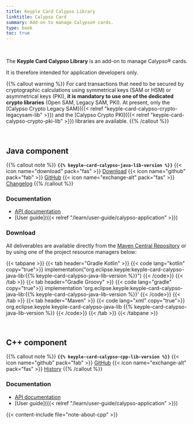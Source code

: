 ```yaml
---
title: Keyple Card Calypso Library
linktitle: Calypso Card
summary: Add-on to manage Calypso® cards.
type: book
toc: true
---
```


<br>

The **Keyple Card Calypso Library** is an add-on to manage Calypso® cards.

It is therefore intended for application developers only.

{{% callout warning %}}
For card transactions that need to be secured by cryptographic calculations using symmetrical keys (SAM or HSM) or
asymmetrical keys (PKI), **it is mandatory to use one of the dedicated crypto libraries** (Open SAM, Legacy SAM, PKI).
At present, only the [Calypso Crypto Legacy SAM]({{< relref "keyple-card-calypso-crypto-legacysam-lib" >}}) 
and the [Calypso Crypto PKI]({{< relref "keyple-card-calypso-crypto-pki-lib" >}}) libraries are available.
{{% /callout %}}

<br>

## Java component

{{% callout note %}}
**`{{% keyple-card-calypso-java-lib-version %}}`**
<span class="component-metadata">{{< icon name="download" pack="fas" >}} [Download](#download)</span>
<span class="component-metadata">{{< icon name="github" pack="fab" >}} [GitHub](https://github.com/eclipse-keyple/keyple-card-calypso-java-lib/)</span>
<span class="component-metadata">{{< icon name="exchange-alt" pack="fas" >}} [Changelog](https://github.com/eclipse-keyple/keyple-card-calypso-java-lib/blob/main/CHANGELOG.md)</span>
{{% /callout %}}

### Documentation

* [API documentation](https://docs.keyple.org/keyple-card-calypso-java-lib)
* [User guide]({{< relref "/learn/user-guide/calypso-application" >}})

### Download

All deliverables are available directly from the [Maven Central Repository](https://central.sonatype.com/search?q=keyple-card-calypso-java-lib) or by using one of the project resource managers below:

{{< tabpane >}}
{{< tab header="Gradle Kotlin" >}}
{{< code lang="kotlin" copy="true">}}
implementation("org.eclipse.keyple:keyple-card-calypso-java-lib:{{% keyple-card-calypso-java-lib-version %}}")
{{< /code>}}
{{< /tab >}}
{{< tab header="Gradle Groovy" >}}
{{< code lang="gradle" copy="true">}}
implementation 'org.eclipse.keyple:keyple-card-calypso-java-lib:{{% keyple-card-calypso-java-lib-version %}}'
{{< /code>}}
{{< /tab >}}
{{< tab header="Maven" >}}
{{< code lang="xml" copy="true">}}
<dependency>
  <groupId>org.eclipse.keyple</groupId>
  <artifactId>keyple-card-calypso-java-lib</artifactId>
  <version>{{% keyple-card-calypso-java-lib-version %}}</version>
</dependency>
{{< /code>}}
{{< /tab >}}
{{< /tabpane >}}

<br>

## C++ component

{{% callout note %}}
**`{{% keyple-card-calypso-cpp-lib-version %}}`**
<span class="component-metadata">{{< icon name="github" pack="fab" >}} [GitHub](https://github.com/eclipse-keyple/keyple-card-calypso-cpp-lib/)</span>
<span class="component-metadata">{{< icon name="exchange-alt" pack="fas" >}} [History](https://github.com/eclipse-keyple/keyple-card-calypso-cpp-lib/releases)</span>
{{% /callout %}}

### Documentation

* [API documentation](https://docs.keyple.org/keyple-card-calypso-cpp-lib)
* [User guide]({{< relref "/learn/user-guide/calypso-application" >}})

{{< content-include file="note-about-cpp" >}}